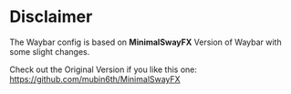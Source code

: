# Disclaimer

The Waybar config is based on **MinimalSwayFX** Version of Waybar with some slight changes.

Check out the Original Version if you like this one: 
https://github.com/mubin6th/MinimalSwayFX